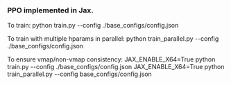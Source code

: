 ### PPO implemented in Jax.
To train:
python train.py --config ./base_configs/config.json

To train with multiple hparams in parallel:
python train_parallel.py --config ./base_configs/config.json

To ensure vmap/non-vmap consistency:
JAX_ENABLE_X64=True python train.py --config ./base_configs/config.json
JAX_ENABLE_X64=True python train_parallel.py --config base_configs/config.json

